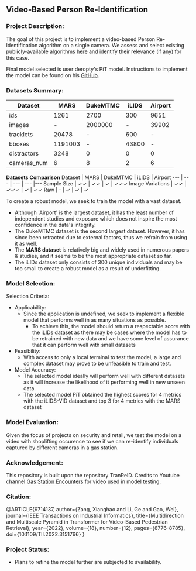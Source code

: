 ## Video-Based Person Re-Identification

### Project Description:

The goal of this project is to implement a video-based Person Re-Identification algorithm on a single camera. We assess and select existing publicly-available algorithms [here](https://paperswithcode.com/task/video-based-person-re-identification) and identify their relevance (if any) for this case.

Final model selected is user deropty's PiT model. Instructions to implement the model can be found on his [GitHub](https://github.com/deropty/PiT).

### Datasets Summary:

Dataset | MARS | DukeMTMC | iLIDS | Airport 
--- | --- | --- | --- |--- 
ids | 1261 | 2700 | 300 | 9651 
images | - | 2000000 | - | 39902
tracklets | 20478 | - | 600 | -
bboxes | 1191003 | - | 43800 | -
distractors | 3248 | 0 | 0 | 0
cameras_num | 6 | 8 | 2 | 6

**Datasets Comparison**
Dataset | MARS | DukeMTMC | iLIDS | Airport 
--- | --- | --- | --- |--- 
Sample Size | ✓✓ | ✓✓ | ✓ | ✓✓✓
Image Variations | ✓✓ | ✓✓✓ | ✓ | ✓✓
Raw | - | ✓ | ✓ | ✓

To create a robust model, we seek to train the model with a vast dataset. 
- Although 'Airport' is the largest dataset, it has the least number of independent studies and exposure which does not inspire the most confidence in the data's integrity.
- The DukeMTMC dataset is the second largest dataset. However, it has since been retracted due to external factors, thus we refrain from using it as well.
- The **MARS dataset** is relatively big and widely used in numerous papers & studies, and it seems to be the most appropriate dataset so far.
- The iLIDs dataset only consists of 300 unique individuals and may be too small to create a robust model as a result of underfitting.

### Model Selection:

Selection Criteria:
- Applicability:
	- Since the application is undefined, we seek to implement a flexible model that performs well in as many situations as possible.
		- To achieve this, the model should return a respectable score with the iLIDs dataset as there may be cases where the model has to be retrained with new data and we have some level of assurance that it can perform well with small datasets
- Feasibility:
	- With access to only a local terminal to test the model, a large and complex dataset may prove to be unfeasible to train and test.
- Model Accuracy:
	- The selected model ideally will perform well with different datasets as it will increase the likelihood of it performing well in new unseen data.
	- The selected model PiT obtained the highest scores for 4 metrics with the iLIDS-VID dataset and top 3 for 4 metrics with the MARS dataset

### Model Evaluation:

Given the focus of projects on security and retail, we test the model on a video with shoplifting occurence to see if we can re-identify individuals captured by different cameras in a gas station.  

### Acknowledgement:
This repository is built upon the repository TranReID.
Credits to Youtube channel [Gas Station Encounters](https://youtu.be/LamLq3dlqyI) for video used in model testing.

### Citation:
@ARTICLE{9714137,
  author={Zang, Xianghao and Li, Ge and Gao, Wei},
  journal={IEEE Transactions on Industrial Informatics}, 
  title={Multidirection and Multiscale Pyramid in Transformer for Video-Based Pedestrian Retrieval}, 
  year={2022},
  volume={18},
  number={12},
  pages={8776-8785},
  doi={10.1109/TII.2022.3151766}
}


### Project Status:
- Plans to refine the model further are subjected to availability.
